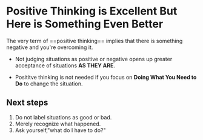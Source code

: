 # Positive Thinking is Excellent But Here is Something Even Better

The very term of ==positive thinking== implies that there is something negative and you're overcoming it. 

- Not judging situations as positive or negative opens up greater acceptance of situations **AS THEY ARE**. 

- Posititve thinking is not needed if you focus on **Doing What You Need to Do** to change the situation. 

## Next steps

1. Do not label situations as good or bad.
2. Merely recognize what happened.
3. Ask yourself,"what do I have to do?"